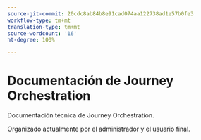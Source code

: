 ```yaml
---
source-git-commit: 20cdc8ab84b8e91cad074aa122738ad1e57b0fe3
workflow-type: tm+mt
translation-type: tm+mt
source-wordcount: '16'
ht-degree: 100%

---
```

# Documentación de Journey Orchestration

Documentación técnica de Journey Orchestration.

Organizado actualmente por el administrador y el usuario final.
